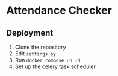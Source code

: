 # Attendance Checker

## Deployment
1. Clone the repository
2. Edit `settings.py`
3. Run `docker compose up -d`
4. Set up the celery task scheduler
